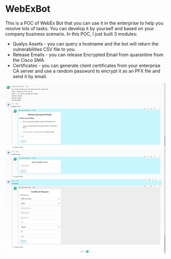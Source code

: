 # WebExBot
This is a POC of WebEx Bot that you can use it in the enterprise to help you resolve lots of tasks. You can develop it by yourself and based on your company business scenario.
In this POC, I just built 3 modules:
-  Qualys Assets - you can query a hostname and the bot will return the vulnerabilities CSV file to you.
-  Release Emails - you can release Encrypted Email from quarantine from the Cisco SMA.
-  Certificates - you can generate client certificates from your enterprise CA server and use a random password to encrypt it as an PFX file and send it by email.  
<img src="/screenshot.jpg">

